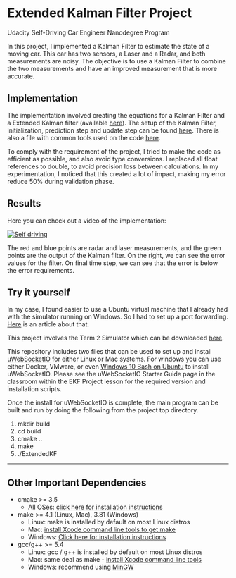 # Extended Kalman Filter Project
Udacity Self-Driving Car Engineer Nanodegree Program

In this project, I implemented a Kalman Filter to estimate the state of a moving car. This
car has two sensors, a Laser and a Radar, and both measurements are noisy. The objective
is to use a Kalman Filter to combine the two measurements and have an improved measurement
that is more accurate.

## Implementation

The implementation involved creating the equations for a Kalman Filter and a Extended
Kalman filter (available [here](src/kalman_filter.cpp)). The setup of the Kalman Filter, initialization,
prediction step and update step can be found [here](src/FusionEKF.cpp). There is also a file with
common tools used on the code [here](src/tools.cpp).

To comply with the requirement of the project, I tried to make the code as efficient as possible, and also avoid
type conversions. I replaced all float references to double, to avoid precision loss between calculations. In my experimentation,
I noticed that this created a lot of impact, making my error reduce 50% during validation phase.


## Results


Here you can check out a video of the implementation:

[![Self driving](http://img.youtube.com/vi/fw_6EaQePjw/0.jpg)](http://www.youtube.com/watch?v=fw_6EaQePjw)

The red and blue points are radar and laser measurements, and the green points are the output of the Kalman filter. On the right, we can see the error values for the filter. On final time step, we can see that the error is below the error requirements.


## Try it yourself

In my case, I found easier to use a Ubuntu virtual machine that I already had
with the simulator running on Windows. So I had to set up a port forwarding. [Here](https://medium.com/@asimay_y/how-to-solve-the-testing-problems-of-udacity-simulator-between-windows-and-vmware-linux-d7cc620ef1a2)
is an article about that. 

This project involves the Term 2 Simulator which can be downloaded [here](https://github.com/udacity/self-driving-car-sim/releases).

This repository includes two files that can be used to set up and install [uWebSocketIO](https://github.com/uWebSockets/uWebSockets) for either Linux or Mac systems. For windows you can use either Docker, VMware, or even [Windows 10 Bash on Ubuntu](https://www.howtogeek.com/249966/how-to-install-and-use-the-linux-bash-shell-on-windows-10/) to install uWebSocketIO. Please see the uWebSocketIO Starter Guide page in the classroom within the EKF Project lesson for the required version and installation scripts.

Once the install for uWebSocketIO is complete, the main program can be built and run by doing the following from the project top directory.

1. mkdir build
2. cd build
3. cmake ..
4. make
5. ./ExtendedKF


---

## Other Important Dependencies

* cmake >= 3.5
  * All OSes: [click here for installation instructions](https://cmake.org/install/)
* make >= 4.1 (Linux, Mac), 3.81 (Windows)
  * Linux: make is installed by default on most Linux distros
  * Mac: [install Xcode command line tools to get make](https://developer.apple.com/xcode/features/)
  * Windows: [Click here for installation instructions](http://gnuwin32.sourceforge.net/packages/make.htm)
* gcc/g++ >= 5.4
  * Linux: gcc / g++ is installed by default on most Linux distros
  * Mac: same deal as make - [install Xcode command line tools](https://developer.apple.com/xcode/features/)
  * Windows: recommend using [MinGW](http://www.mingw.org/)
